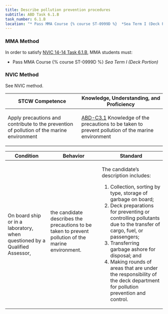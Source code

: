 ```yaml
---
title: Describe pollution prevention procedures
subtitle: ABD Task 6.1.B 
task_number: 6.1.B
location: "* Pass MMA Course {% course ST-0999D %}  *Sea Term I (Deck Portion)*" 
---
```



### MMA Method

In order to satisfy  [NVIC 14-14  Task  6.1.B]({{site.baseurl}}/assets/images/nvic-14-14.pdf), MMA students must:

* Pass MMA Course {% course ST-0999D %}  *Sea Term I (Deck Portion)*


### NVIC Method

<a onclick="togglevisibility('nvic_methods')" >See NVIC method.</a>

<div id='nvic_methods' class='hide'>

<table>
<thead>
<tr>
<th class='forty'> STCW Competence </th>
<th class='sixty'> Knowledge, Understanding, and Proficiency </th>
</tr>
</thead>




<tbody>
<tr><td markdown='1'>

Apply precautions and contribute to the prevention of pollution of the marine environment

</td><td markdown='1'>

[ABD-C3.1]({{site.baseurl}}/tables/25.html#ABD-C3.1) Knowledge of the precautions to be taken to prevent pollution of the marine environment

</td></tr>


</tbody>
</table>


<table>
<thead>
<tr><th class='twenty'>  Condition </th><th class='twenty'> Behavior </th><th  class='sixty'>Standard </th></tr>
</thead>
<tbody >



<tr><td markdown='1'>

On board ship or in a laboratory, when questioned by a Qualified Assessor,

</td><td markdown='1'>

the candidate describes the precautions to be taken to prevent pollution of the marine environment.

<br>

<div class="tooltip">
<span class="tooltiptext">
</span>
</div>


</td><td markdown='1'>

The candidate’s description includes:

1. Collection, sorting by type, storage of garbage on board;
2. Deck preparations for preventing or controlling pollutants due to the transfer of cargo, fuel, or passengers;
3. Transferring garbage ashore for disposal; and
4. Making rounds of areas that are under the responsibility of the deck department for pollution prevention and control. 

</td></tr>
</tbody>
</table>
</div>
